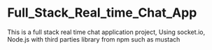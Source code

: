 # Full_Stack_Real_time_Chat_App
This is a full stack real time chat application project, 
Using socket.io, Node.js with third parties library from npm such as mustach
